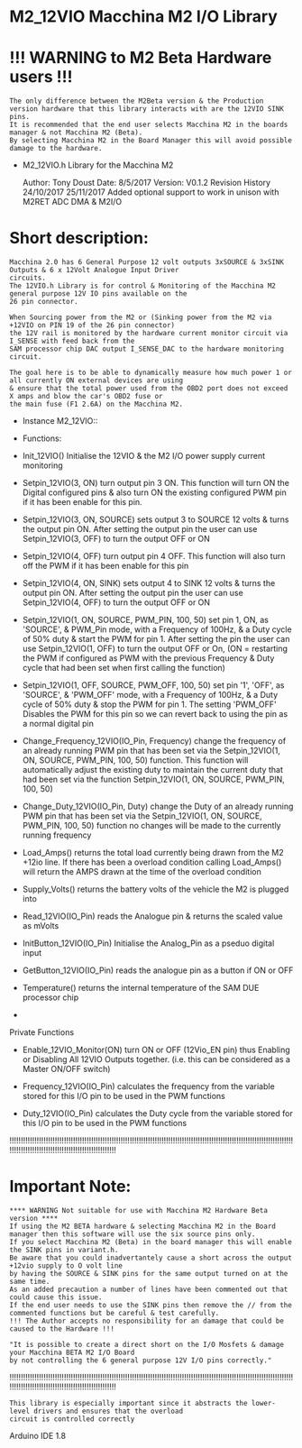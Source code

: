 # M2_12VIO Macchina M2 I/O Library

# !!! WARNING to M2 Beta Hardware users !!!
	The only difference between the M2Beta version & the Production version hardware that this library interacts with are the 12VIO SINK pins.
	It is recommended that the end user selects Macchina M2 in the boards manager & not Macchina M2 (Beta).
	By selecting Macchina M2 in the Board Manager this will avoid possible damage to the hardware. 


*  M2_12VIO.h Library for the Macchina M2

	Author:	Tony Doust
	Date:	8/5/2017
	Version: V0.1.2
		Revision History
			24/10/2017
			25/11/2017 Added optional support to work in unison with M2RET ADC DMA & M2I/O

# Short description:
	Macchina 2.0 has 6 General Purpose 12 volt outputs 3xSOURCE & 3xSINK Outputs & 6 x 12Volt Analogue Input Driver
	circuits.
	The 12VIO.h Library is for control & Monitoring of the Macchina M2 general purpose 12V IO pins available on the
	26 pin connector.

	When Sourcing power from the M2 or (Sinking power from the M2 via +12VIO on PIN 19 of the 26 pin connector)
	the 12V rail is monitored by the hardware current monitor circuit via I_SENSE with feed back from the
	SAM processor chip DAC output I_SENSE_DAC to the hardware monitoring circuit.

	The goal here is to be able to dynamically measure how much power 1 or all currently ON external devices are using
	& ensure that the total power used from the OBD2 port does not exceed X amps and blow the car's OBD2 fuse or
	the main fuse (F1 2.6A) on the Macchina M2.

* Instance M2_12VIO::
* Functions:
*	Init_12VIO()	Initialise the 12VIO & the M2 I/O power supply current monitoring

*	Setpin_12VIO(3, ON)	turn output pin 3 ON. This function will turn ON the Digital configured pins & also turn ON the existing
configured PWM pin if it has been enable for this pin.

*	Setpin_12VIO(3, ON, SOURCE) sets output 3 to SOURCE 12 volts & turns the output pin ON.
After setting the output pin the user can use Setpin_12VIO(3, OFF) to turn the output OFF or ON

*	Setpin_12VIO(4, OFF)	turn output pin 4 OFF. This function will also turn off the PWM if it has been enable for this pin

*	Setpin_12VIO(4, ON, SINK)	sets output 4 to SINK 12 volts & turns the output pin ON.
After setting the output pin the user can use Setpin_12VIO(4, OFF) to turn the output OFF or ON

*	Setpin_12VIO(1, ON, SOURCE, PWM_PIN, 100, 50)
set pin 1, ON, as 'SOURCE', & PWM_Pin mode, with a Frequency of 100Hz, & a Duty cycle of 50% duty & start the PWM for pin 1.
After setting the pin the user can use Setpin_12VIO(1, OFF) to turn the output OFF or On,
(ON = restarting the PWM if configured as PWM with the previous Frequency & Duty cycle that had been set when first calling the function)

*	Setpin_12VIO(1, OFF, SOURCE, PWM_OFF, 100, 50)
set pin '1', 'OFF', as 'SOURCE', & 'PWM_OFF' mode, with a Frequency of 100Hz, & a Duty cycle of 50% duty & stop the PWM for pin 1.
The setting 'PWM_OFF' Disables the PWM for this pin so we can revert back to using the pin as a normal digital pin

*	Change_Frequency_12VIO(IO_Pin, Frequency)
change the frequency of an already running PWM pin that has been set via the Setpin_12VIO(1, ON, SOURCE, PWM_PIN, 100, 50) function.
This function will automatically adjust the existing duty to maintain the current duty that had been set via the function Setpin_12VIO(1, ON, SOURCE, PWM_PIN, 100, 50)

*	Change_Duty_12VIO(IO_Pin, Duty)
change the Duty of an already running PWM pin that has been set via the Setpin_12VIO(1, ON, SOURCE, PWM_PIN, 100, 50) function
no changes will be made to the currently running frequency

*	Load_Amps() returns the total load currently being drawn from the M2 +12io line.
If there has been a overload condition calling Load_Amps() will return the AMPS drawn at the time of the overload condition

*	Supply_Volts()
returns the battery volts of the vehicle the M2 is plugged into

*	Read_12VIO(IO_Pin) reads the Analogue pin & returns the scaled value as mVolts

*	InitButton_12VIO(IO_Pin) Initialise the Analog_Pin as a pseduo digital input

*	GetButton_12VIO(IO_Pin) reads the analogue pin as a button if ON or OFF

*	Temperature() returns the internal temperature of the SAM DUE processor chip
*

 Private Functions
*	Enable_12VIO_Monitor(ON)
 turn ON or OFF (12Vio_EN pin) thus Enabling or Disabling All 12VIO Outputs together.
 (i.e. this can be considered as a Master ON/OFF switch)

*	Frequency_12VIO(IO_Pin)
 calculates the frequency from the variable stored for this I/O pin to be used in the PWM functions

*	Duty_12VIO(IO_Pin)
 calculates the Duty cycle from the variable stored for this I/O pin to be used in the PWM functions


   !!!!!!!!!!!!!!!!!!!!!!!!!!!!!!!!!!!!!!!!!!!!!!!!!!!!!!!!!!!!!!!!!!!!!!!!!!!!!!!!!!!!!!!!!!!!!!!!!!!!!!!!!!!!!!!!!!!!!!!!!!!!!!!!!!!!!!!!!!!!!!!!!!!!!!!!!!!!!!!!!!!!!!!!!!!!
# Important Note:
	**** WARNING Not suitable for use with Macchina M2 Hardware Beta version ****
	If using the M2 BETA hardware & selecting Macchina M2 in the Board manager then this software will use the six source pins only.
	If you select Macchina M2 (Beta) in the board manager this will enable the SINK pins in variant.h.
	Be aware that you could inadvertantely cause a short across the output +12vio supply to O volt line
	by having the SOURCE & SINK pins for the same output turned on at the same time.
	As an added precaution a number of lines have been commented out that could cause this issue.
	If the end user needs to use the SINK pins then remove the // from the commented functions but be careful & test carefully.
	!!! The Author accepts no responsibility for an damage that could be caused to the Hardware !!! 

	"It is possible to create a direct short on the I/O Mosfets & damage your Macchina BETA M2 I/O Board
	by not controlling the 6 general purpose 12V I/O pins correctly."

   !!!!!!!!!!!!!!!!!!!!!!!!!!!!!!!!!!!!!!!!!!!!!!!!!!!!!!!!!!!!!!!!!!!!!!!!!!!!!!!!!!!!!!!!!!!!!!!!!!!!!!!!!!!!!!!!!!!!!!!!!!!!!!!!!!!!!!!!!!!!!!!!!!!!!!!!!!!!!!!!!!!!!!!!!!!!

	This library is especially important since it abstracts the lower-level drivers and ensures that the overload
	circuit is controlled correctly


  Arduino IDE 1.8


